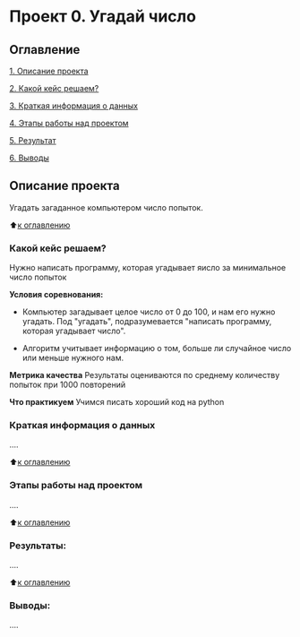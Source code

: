 # Проект 0. Угадай число

## Оглавление
[1. Описание проекта](https://github.com/lutik0/sf_data_sciece/proect_0//tree/main/README.md#Описание-проекта)

[2. Какой кейс решаем?](https://github.com/lutik0/sf_data_sciece/tree/main/proect_0/README.md#Какой-кейс-решаем)

[3. Краткая информация о данных](https://github.com/lutik0/sf_data_sciece/tree/main/proect_0/README.md#Краткая-информация-о-данных)

[4. Этапы работы над проектом](https://github.com/lutik0/sf_data_sciece/tree/main/proect_0/README.md#Этапы-работы-над-проектом)

[5. Результат](https://github.com/lutik0/sf_data_sciece/tree/main/proect_0/README.md#Результат)

[6. Выводы](https://github.com/lutik0/sf_data_sciece/tree/main/proect_0/README.md#Выводы)

## Описание проекта
Угадать загаданное компьютером число попыток.

:arrow_up:[к оглавлению](https://github.com/lutik0/sf_data_sciece/tree/main/tree/main/project_0#Оглавление)


### Какой кейс решаем?
Нужно написать программу, которая угадывает яисло за минимальное число попыток

**Условия соревнования:**
* Компьютер загадывает целое число от 0 до 100, и нам его нужно угадать. Под "угадать", подразумевается "написать программу, которая угадывает число".
- Алгоритм учитывает информацию о том, больше ли случайное число или меньше нужного нам.

**Метрика качества**
Результаты оцениваются по среднему количеству попыток при 1000  повторений

**Что практикуем**
Учимся писать хороший код на python


### Краткая информация о данных
....

:arrow_up:[к оглавлению](https://github.com/lutik0/sf_data_sciece/tree/main/project_0#Оглавление)


### Этапы работы над проектом
....

:arrow_up:[к оглавлению](https://github.com/lutik0/sf_data_sciece/tree/main/project_0#Оглавление)


### Результаты:
....

:arrow_up:[к оглавлению](https://github.com/lutik0/sf_data_sciece/tree/main/project_0#Оглавление)


### Выводы:
....